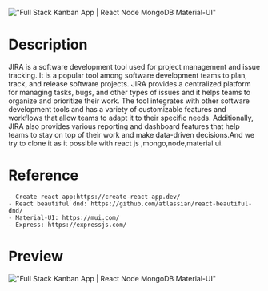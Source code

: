 !["Full Stack Kanban App | React Node MongoDB Material-UI"](https://user-images.githubusercontent.com/67447840/177310317-3d9ad738-af83-4cc1-976a-c4a54c1033ff.png "Full Stack Kanban App | React Node MongoDB Material-UI")

# Description

JIRA is a software development tool used for project management and issue tracking. It is a popular tool among software development teams to plan, track, and release software projects. JIRA provides a centralized platform for managing tasks, bugs, and other types of issues and it helps teams to organize and prioritize their work. The tool integrates with other software development tools and has a variety of customizable features and workflows that allow teams to adapt it to their specific needs. Additionally, JIRA also provides various reporting and dashboard features that help teams to stay on top of their work and make data-driven decisions.And we try to clone it as it possible with react js ,mongo,node,material ui.

# Reference

    - Create react app:https://create-react-app.dev/
    - React beautiful dnd: https://github.com/atlassian/react-beautiful-dnd/
    - Material-UI: https://mui.com/
    - Express: https://expressjs.com/

# Preview

!["Full Stack Kanban App | React Node MongoDB Material-UI"](https://user-images.githubusercontent.com/67447840/177310521-764f8ff7-5e3d-4644-ac0a-273cf83e48aa.gif "Full Stack Kanban App | React Node MongoDB Material-UI")
